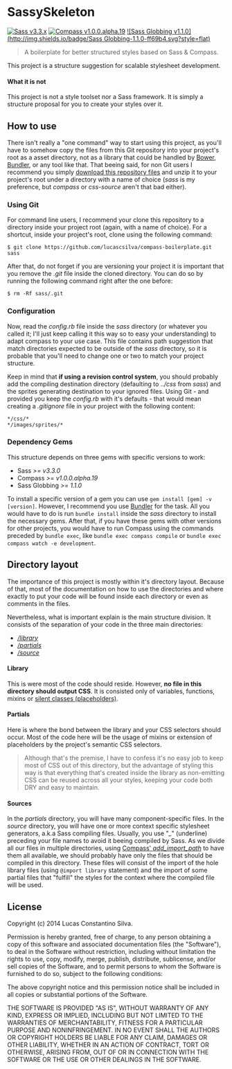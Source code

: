 # SassySkeleton

[![Sass v3.3.x](http://img.shields.io/badge/Sass-3.3.x-ff69b4.svg?style=flat)](https://github.com/sass/sass) [![Compass v1.0.0.alpha.19](http://img.shields.io/badge/Compass-1.0.0.alpha.19-red.svg?style=flat)](https://github.com/chriseppstein/compass) [![Sass Globbing v1.1.0](http://img.shields.io/badge/Sass Globbing-1.1.0-ff69b4.svg?style=flat)](https://github.com/chriseppstein/sass-globbing)

> A boilerplate for better structured styles based on Sass & Compass.

This project is a structure suggestion for scalable stylesheet development.

#### What it is not

This project is not a style toolset nor a Sass framework. It is simply a structure proposal for you to create your styles over it.


## How to use

There isn't really a "one command" way to start using this project, as you'll have to somehow copy the files from this Git repository into your project's root as a asset directory, not as a library that could be handled by [Bower](http://bower.io/), [Bundler](http://bundler.io/), or any tool like that. That beeing said, for non Git users I recommend you simply [download this repository files](https://github.com/lucasconstantino/SassySkeleton/archive/master.zip) and unzip it to your project's root under a directory with a name of choice (*sass* is my preference, but *compass* or *css-source* aren't that bad either).

### Using Git

For command line users, I recommend your clone this repository to a directory inside your project root (again, with a name of choice). For a shortcut, inside your project's root, clone using the following command:

    $ git clone https://github.com/lucascsilva/compass-boilerplate.git sass

After that, do not forget if you are versioning your project it is important that you remove the *.git* file inside the cloned directory. You can do so by running the following command right after the one before:

    $ rm -Rf sass/.git     

### Configuration

Now, read the *config.rb* file inside the *sass* directory (or whatever you called it; I'll just keep calling it this way so to easy your understanding) to adapt compass to your use case. This file contains path suggestion that match directories expected to be outside of the *sass* directory, so it is probable that you'll need to change one or two to match your project structure.

Keep in mind that **if using a revision control system**, you should probably add the compiling destination directory (defaulting to *../css* from *sass*) and the sprites generating destination to your ignored files. Using Git - and provided you keep the *config.rb* with it's defaults - that would mean creating a *.gitignore* file in your project with the following content:

    */css/*
    */images/sprites/*

### Dependency Gems

This structure depends on three gems with specific versions to work:

* Sass *>= v3.3.0*
* Compass *>= v1.0.0.alpha.19*
* Sass Globbing *>= 1.1.0*

To install a specific version of a gem you can use ```gem install [gem] -v [version]```. However, I recommend you use [Bundler](http://bundler.io/) for the task. All you would have to do is run ```bundle install``` inside the *sass* directory to install the necessary gems. After that, if you have these gems with other versions for other projects, you would have to run Compass using the commands preceded by ```bundle exec```, like ```bundle exec compass compile``` or ```bundle exec compass watch -e development```.


## Directory layout

The importance of this project is mostly within it's directory layout. Because of that, most of the documentation on how to use the directories and where exactly to put your code will be found inside each directory or even as comments in the files.

Nevertheless, what is important explain is the main structure division. It consists of the separation of your code in the three main directories:

* [*/library*](library)
* [*/partials*](partials)
* [*/source*](source)

#### Library

This is were most of the code should reside. However, **no file in this directory should output CSS**. It is consisted only of variables, functions, mixins or [silent classes (placeholders)](http://thesassway.com/intermediate/understanding-placeholder-selectors).

#### Partials

Here is where the bond between the library and your CSS selectors should occur. Most of the code here will be the usage of mixins or extension of placeholders by the project's semantic CSS selectors.

> Although that's the premise, I have to confess it's no easy job to keep most of CSS out of this directory, but the advantage of styling this way is that everything that's created inside the library as non-emitting CSS can be reused across all your styles, keeping your code both DRY and easy to maintain.

#### Sources

In the *partials* directory, you will have many component-specific files. In the *source* directory, you will have one or more context specific stylesheet generators, a.k.a Sass compiling files. Usually, you use "*_*" (underline) preceding your file names to avoid it beeing compiled by Sass. As we divide all our files in multiple directories, using [Compass' *add_import_path*](http://compass-style.org/help/tutorials/configuration-reference/) to have them all available, we should probably have only the files that should be compiled in this directory. These files will consist of the import of the hole library files (using ```@import library``` statement) and the import of some partial files that "fulfill" the styles for the context where the compiled file will be used.

## License

Copyright (c) 2014 Lucas Constantino Silva.

Permission is hereby granted, free of charge, to any person obtaining
a copy of this software and associated documentation files (the
"Software"), to deal in the Software without restriction, including
without limitation the rights to use, copy, modify, merge, publish,
distribute, sublicense, and/or sell copies of the Software, and to
permit persons to whom the Software is furnished to do so, subject to
the following conditions:

The above copyright notice and this permission notice shall be
included in all copies or substantial portions of the Software.

THE SOFTWARE IS PROVIDED "AS IS", WITHOUT WARRANTY OF ANY KIND,
EXPRESS OR IMPLIED, INCLUDING BUT NOT LIMITED TO THE WARRANTIES OF
MERCHANTABILITY, FITNESS FOR A PARTICULAR PURPOSE AND
NONINFRINGEMENT. IN NO EVENT SHALL THE AUTHORS OR COPYRIGHT HOLDERS BE
LIABLE FOR ANY CLAIM, DAMAGES OR OTHER LIABILITY, WHETHER IN AN ACTION
OF CONTRACT, TORT OR OTHERWISE, ARISING FROM, OUT OF OR IN CONNECTION
WITH THE SOFTWARE OR THE USE OR OTHER DEALINGS IN THE SOFTWARE.
